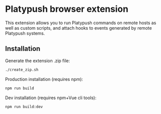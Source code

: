 # Platypush browser extension

This extension allows you to run Platypush commands on remote hosts as well as
custom scripts, and attach hooks to events generated by remote Platypush systems.

## Installation

Generate the extension .zip file:

```bash
./create_zip.sh
```

Production installation (requires npm):

```bash
npm run build
```

Dev installation (requires npm+Vue cli tools):

```bash
npm run build:dev
```
